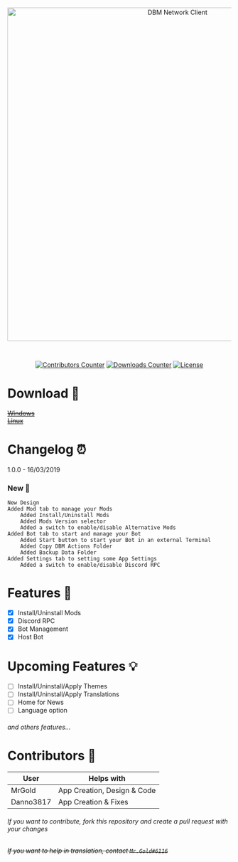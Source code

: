 <div align="center">
  <br />
  <p>
    <a href="https://github.com/Discord-Bot-Maker-Mods/DBM-Network-Client"><img src="https://cdn.discordapp.com/attachments/485742173036216337/556246092602409006/banner.png" width="750" alt="DBM Network Client" /></a>
  </p>
  <br />
  <p>
    <a href=""><img src="https://img.shields.io/github/contributors/Discord-Bot-Maker-Mods/DBM-Network-Client.svg" alt="Contributors Counter" /></a>
    <a href=""><img src="https://img.shields.io/github/downloads/Discord-Bot-Maker-Mods/DBM-Network-Client/total.svg" alt="Downloads Counter" /></a>
    <a href=""><img src="https://img.shields.io/github/license/Discord-Bot-Maker-Mods/DBM-Network-Client.svg" alt="License" /></a>
</div>

# Download 📂
~~[Windows]()<br>
[Linux]()~~

# Changelog ⏰
1.0.0 - 16/03/2019
### New 🎉
```
New Design
Added Mod tab to manage your Mods
    Added Install/Uninstall Mods
    Added Mods Version selector
    Added a switch to enable/disable Alternative Mods
Added Bot tab to start and manage your Bot
    Added Start button to start your Bot in an external Terminal
    Added Copy DBM Actions Folder
    Added Backup Data Folder
Added Settings tab to setting some App Settings
    Added a switch to enable/disable Discord RPC
```

# Features 📃
- [x] Install/Uninstall Mods<br>
- [x] Discord RPC
- [x] Bot Management<br>
- [x] Host Bot

# Upcoming Features 💡
- [ ] Install/Uninstall/Apply Themes<br>
- [ ] Install/Uninstall/Apply Translations<br>
- [ ] Home for News<br>
- [ ] Language option<br>
###### and others features...

# Contributors 🤝

| User | Helps with |
|-|-|
|MrGold|App Creation, Design & Code|
|Danno3817|App Creation & Fixes|

###### If you want to contribute, fork this repository and create a pull request with your changes
###### ~~If you want to help in translation, contact `Mr.Gold#6116`~~
